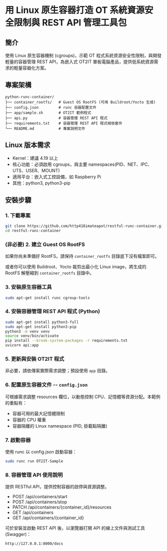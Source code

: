 # 用 Linux 原生容器打造 OT 系統資源安全限制與 REST API 管理工具包

## 簡介

使用 Linux 原生容器機制 (cgroups)，示範 OT 程式系統資源安全性限制，與開發輕量的容器管理 REST API，為嵌入式 OT2IT 單板電腦產品，提供低系統資源需求的輕量容器化方案。

## 專案架構

```
python-runc-container/
├── container_rootfs/   # Guest OS RootFS (可用 Buildroot/Yocto 生成)
├── config.json         # runc 容器配置文件
├── app/sample.sh       # OT2IT 範例程式
├── api.py              # 容器管理 REST API 程式
├── requirements.txt    # 容器管理 REST API 程式相依套件
└── README.md           # 專案說明文件
```

## Linux 版本需求

* Kernel：建議 4.19 以上
* 核心功能：必須啟用 cgroups，與主要 namespaces(PID、NET、IPC、UTS、USER、MOUNT)
* 適用平台：嵌入式工控設備，如 Raspberry Pi
* 其他：python3, python3-pip


## 安裝步驟

### 1. 下載專案

```bash
git clone https://github.com/http418imateapot/restful-runc-container.git
cd restful-runc-container
```

### (非必要) 2. 建立 Guest OS RootFS

如果你尚未準備好 RootFS，請保持 ``container_rootfs`` 目錄底下沒有檔案即可。

或者你可以使用 Buildroot、Yocto 裁剪出最小化 Linux image，將生成的 RootFS 解壓縮到 ``container_rootfs`` 目錄中。

### 3. 安裝原生容器工具

```bash
sudo apt-get install runc cgroup-tools
```

### 4. 安裝容器管理 REST API 程式 (Python)

```bash
sudo apt-get install python3-full
sudo apt-get install python3-pip
python3 -m venv venv
source venv/bin/activate
pip install --break-system-packages -r requirements.txt
uvicorn api:app
```

### 5. 更新與安裝 OT2IT 程式

非必要，請依傳案實際需求調整；預設使用 ``app`` 目錄。

### 6. 配置原生容器文件 -- ``config.json``

可根據需求調整 resources 欄位，以動態控制 CPU、記憶體等資源分配。本範例的重點有：

* 容器可用的最大記憶體限制
* 容器的 CPU 權重
* 容器隔離的 Linux namespace (PID, 掛載點隔離)


### 7. 啟動容器

使用 runc 以 config.json 啟動容器：

```bash
sudo runc run OT2IT-Sample
```

### 8. 容器管理 API 使用說明

提供 RESTful API，提供控制容器的啟停與資源調整。

* POST /api/containers/start
* POST /api/containers/stop
* PATCH /api/containers/{container_id}/resources
* GET /api/containers
* GET /api/containers/{container_id}

可於安裝並啟動 REST API 後，以瀏覽器打開 API 的線上文件與測試工具 (Swagger)：

```
http://127.0.0.1:8000/docs
```


